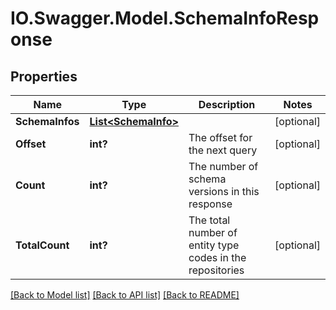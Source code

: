 # IO.Swagger.Model.SchemaInfoResponse
## Properties

Name | Type | Description | Notes
------------ | ------------- | ------------- | -------------
**SchemaInfos** | [**List&lt;SchemaInfo&gt;**](SchemaInfo.md) |  | [optional] 
**Offset** | **int?** | The offset for the next query | [optional] 
**Count** | **int?** | The number of schema versions in this response | [optional] 
**TotalCount** | **int?** | The total number of entity type codes in the repositories | [optional] 

[[Back to Model list]](../README.md#documentation-for-models) [[Back to API list]](../README.md#documentation-for-api-endpoints) [[Back to README]](../README.md)

